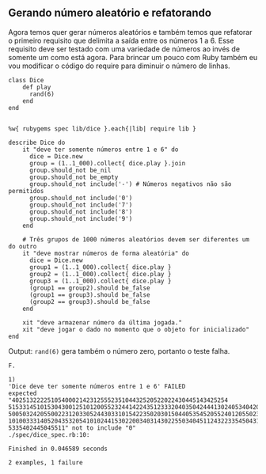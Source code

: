 ## Gerando número aleatório e refatorando

Agora temos quer gerar números aleatórios e também temos que refatorar o primeiro requisito que delimita a saída entre os números 1 a 6. Esse requisito deve ser testado com uma variedade de números ao invés de somente um como está agora. Para brincar um pouco com Ruby também eu vou modificar o código do require para diminuir o número de linhas.

	class Dice
		def play
		  rand(6)
		end
	end


	%w{ rubygems spec lib/dice }.each{|lib| require lib }

	describe Dice do 
		it "deve ter somente números entre 1 e 6" do 
		  dice = Dice.new
		  group = (1..1_000).collect{ dice.play }.join
		  group.should_not be_nil
		  group.should_not be_empty
		  group.should_not include('-') # Números negativos não são permitidos
		  group.should_not include('0')
		  group.should_not include('7')
		  group.should_not include('8')
		  group.should_not include('9')
		end

		# Três grupos de 1000 números aleatórios devem ser diferentes um do outro
		it "deve mostrar números de forma aleatória" do 
		  dice = Dice.new
		  group1 = (1..1_000).collect{ dice.play }
		  group2 = (1..1_000).collect{ dice.play }
		  group3 = (1..1_000).collect{ dice.play }
		  (group1 == group2).should be_false
		  (group1 == group3).should be_false
		  (group2 == group3).should be_false
		end

		xit "deve armazenar número da última jogada."
		xit "deve jogar o dado no momento que o objeto for inicializado"
	end	


Output: `rand(6)` gera também o número zero, portanto o teste falha.

	F.

	1)
	'Dice deve ter somente números entre 1 e 6' FAILED
	expected "4025132222510540002142312555235104432520522022430445143425254
	51533145101530430012510120055232441422435123332040350424441302405340420
	50050324205500223120330524430331015422350203015044053545205524012055023
	10100333140520435320541010244153022003403143022550340451124322335450431
	5335402445045511" not to include "0"
	./spec/dice_spec.rb:10:

	Finished in 0.046589 seconds

	2 examples, 1 failure
